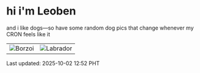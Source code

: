 # hi i'm Leoben

and i like dogs—so have some random dog pics that change whenever my CRON feels like it

|  |  |
|--------|----------|
| ![Borzoi](https://random-dog-vercel.vercel.app/api/random-borzoi?v=1759380765) | ![Labrador](https://random-dog-vercel.vercel.app/api/random-labrador?v=1759380765) |

Last updated: 2025-10-02 12:52 PHT
